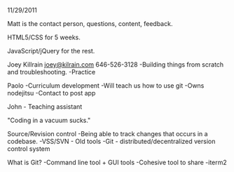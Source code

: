 11/29/2011

Matt is the contact person, questions, content, feedback.

HTML5/CSS for 5 weeks.

JavaScript/jQuery for the rest.

Joey Killrain
joey@kilrain.com
646-526-3128
-Building things from scratch and troubleshooting.
-Practice

Paolo
-Curriculum development
-Will teach us how to use git
-Owns nodejitsu
-Contact to post app

John - Teaching assistant

"Coding in a vacuum sucks."

Source/Revision control
-Being able to track changes that occurs in a codebase.
-VSS/SVN - Old tools
-Git - distributed/decentralized version control system
 
   What is Git?
  -Command line tool + GUI tools
  -Cohesive tool to share
  -iterm2
  
